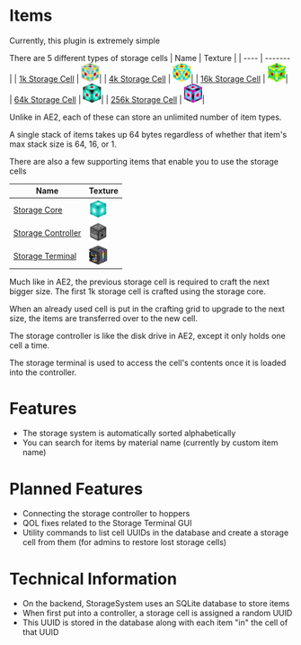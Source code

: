 # Items
Currently, this plugin is extremely simple

There are 5 different types of storage cells
| Name | Texture |
| ---- | ------- |
| [1k Storage Cell](items/1k_storage_cell.md) | <img src="assets/items/1k_storage_cell.png" alt="1k_storage_cell" width="32"/>|
| [4k Storage Cell](items/4k_storage_cell.md) | <img src="assets/items/4k_storage_cell.png" alt="4k_storage_cell" width="32"/>|
| [16k Storage Cell](items/16k_storage_cell.md) | <img src="assets/items/16k_storage_cell.png" alt="16k_storage_cell" width="32"/>|
| [64k Storage Cell](items/64k_storage_cell.md) | <img src="assets/items/64k_storage_cell.png" alt="64k_storage_cell" width="32"/>|
| [256k Storage Cell](items/256k_storage_cell.md) | <img src="assets/items/256k_storage_cell.png" alt="256k_storage_cell" width="32"/>|



Unlike in AE2, each of these can store an unlimited number of item types.

A single stack of items takes up 64 bytes regardless of whether that item's max stack size is 64, 16, or 1.

There are also a few supporting items that enable you to use the storage cells

| Name | Texture |
| ---- | ------- |
| [Storage Core](items/storage_core.md) | <img src="assets/items/storage_core.png" alt="storage_core" width="32"/>|
| [Storage Controller](items/storage_controller.md) | <img src="assets/items/storage_controller.png" alt="dispenser" width="32"/>|
| [Storage Terminal](items/storage_terminal.md) | <img src="assets/items/storage_terminal.png" alt="storage_terminal" width="32"/>|

Much like in AE2, the previous storage cell is required to craft the next bigger size. The first 1k storage cell is crafted using the storage core.

When an already used cell is put in the crafting grid to upgrade to the next size, the items are transferred over to the new cell.

The storage controller is like the disk drive in AE2, except it only holds one cell a time.

The storage terminal is used to access the cell's contents once it is loaded into the controller.

# Features
- The storage system is automatically sorted alphabetically
- You can search for items by material name (currently by custom item name)

# Planned Features
- Connecting the storage controller to hoppers
- QOL fixes related to the Storage Terminal GUI
- Utility commands to list cell UUIDs in the database and create a storage cell from them (for admins to restore lost storage cells)

# Technical Information
- On the backend, StorageSystem uses an SQLite database to store items
- When first put into a controller, a storage cell is assigned a random UUID
- This UUID is stored in the database along with each item "in" the cell of that UUID